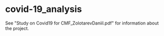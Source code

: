 # covid-19_analysis
See "Study on Covid19 for CMF_ZolotarevDaniil.pdf" for information about the project.
